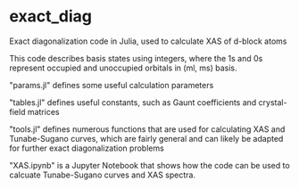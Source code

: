 # exact_diag
Exact diagonalization code in Julia, used to calculate XAS of d-block atoms

This code describes basis states using integers, where the 1s and 0s represent occupied and unoccupied orbitals in (ml, ms) basis.

"params.jl" defines some useful calculation parameters

"tables.jl" defines useful constants, such as Gaunt coefficients and crystal-field matrices

"tools.jl" defines numerous functions that are used for calculating XAS and Tunabe-Sugano curves, which are fairly general and can likely be adapted for further exact diagonalization problems

"XAS.ipynb" is a Jupyter Notebook that shows how the code can be used to calcuate Tunabe-Sugano curves and XAS spectra. 

